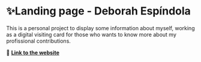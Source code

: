 # ✨Landing page - Deborah Espíndola
This is a personal project to display some information about myself, working as a digital visiting card for those who wants to know more about my profissional contributions.  

🔗 **[Link to the website](https://debespindola.com.br/)**
